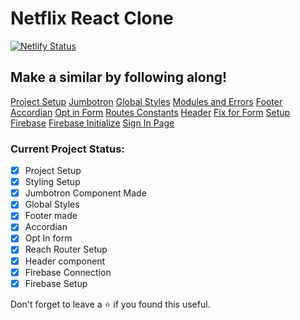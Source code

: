# Netflix React Clone

[![Netlify Status](https://api.netlify.com/api/v1/badges/2093ff06-4fee-417f-9f22-467cce647b44/deploy-status)](https://app.netlify.com/sites/netflix-reactjs-clone/deploys)

## Make a similar by following along!

[Project Setup](https://github.com/piyush97/Netflix-React-Clone/pull/1)
[Jumbotron](https://github.com/piyush97/Netflix-React-Clone/pull/2)
[Global Styles](https://github.com/piyush97/Netflix-React-Clone/pull/3)
[Modules and Errors](https://github.com/piyush97/Netflix-React-Clone/pull/4)
[Footer](https://github.com/piyush97/Netflix-React-Clone/pull/5)
[Accordian](https://github.com/piyush97/Netflix-React-Clone/pull/6)
[Opt in Form](https://github.com/piyush97/Netflix-React-Clone/pull/7)
[Routes Constants](https://github.com/piyush97/Netflix-React-Clone/pull/8)
[Header](https://github.com/piyush97/Netflix-React-Clone/pull/9)
[Fix for Form](https://github.com/piyush97/Netflix-React-Clone/pull/10)
[Setup Firebase](https://github.com/piyush97/Netflix-React-Clone/pull/11)
[Firebase Initialize](https://github.com/piyush97/Netflix-React-Clone/pull/12)
[Sign In Page](https://github.com/piyush97/Netflix-React-Clone/pull/13)

### Current Project Status:

-   [x] Project Setup
-   [x] Styling Setup
-   [x] Jumbotron Component Made
-   [x] Global Styles
-   [x] Footer made
-   [x] Accordian
-   [x] Opt In form
-   [x] Reach Router Setup
-   [x] Header component
-   [x] Firebase Connection
-   [x] Firebase Setup

Don't forget to leave a ⭐ if you found this useful.

